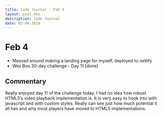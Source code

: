 ```yaml
---
title: Code Journal - Feb 4
layout: post.hbs
description: Code Journal
date: 02-04-2018
---
```

# Feb 4

- Messed around making a landing page for myself, deployed to netlify
- Wes Bos 30-day challenge - Day 11 [done]

## Commentary

Really enjoyed day 11 of the challenge today.  I had no idea how robust HTML5’s video playback implementation is.  It is very easy to hook into with javascript and with custom styles.  Really can see just how much potential it all has and why most players have moved to HTML5 implementations.